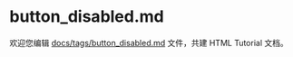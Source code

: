 button_disabled.md
===

欢迎您编辑 <a target="__blank" href="https://github.com/jaywcjlove/html-tutorial/blob/main/docs/tags/button_disabled.md">docs/tags/button_disabled.md</a> 文件，共建 HTML Tutorial 文档。